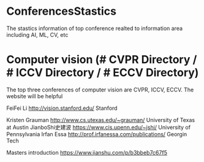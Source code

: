 # ConferencesStastics
The stastics information of top conference realted to information area including AI, ML, CV, etc

# Computer vision (# CVPR Directory / # ICCV Directory / # ECCV Directory)
  The top three conferences of computer vision are CVPR, ICCV, ECCV. The website will be helpful 
  
  FeiFei Li            http://vision.stanford.edu/                         Stanford

  Kristen Grauman      http://www.cs.utexas.edu/~grauman/                  University of Texas at Austin
  JianboShi史建波       https://www.cis.upenn.edu/~jshi/                    University of Pennsylvania
  Irfan Essa           http://prof.irfanessa.com/publications/             Georgin Tech
  
  
  
  Masters introduction
  https://www.jianshu.com/p/b3bbeb7c67f5


